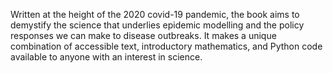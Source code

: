 Written at the height of the 2020 covid-19 pandemic, the book aims to
demystify the science that underlies epidemic modelling and the policy
responses we can make to disease outbreaks. It makes a unique
combination of accessible text, introductory mathematics, and Python
code available to anyone with an interest in science.
